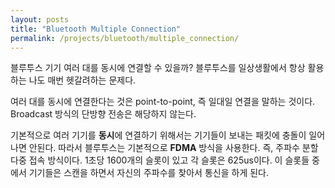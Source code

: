 ```yaml
---
layout: posts
title: "Bluetooth Multiple Connection"
permalink: /projects/bluetooth/multiple_connection/
---
```


블루투스 기기 여러 대를 동시에 연결할 수 있을까? 블루투스를 일상생활에서 항상 활용하는 나도 매번 헷갈려하는 문제다.

여러 대를 동시에 연결한다는 것은 point-to-point, 즉 일대일 연결을 말하는 것이다. Broadcast 방식의 단방향 전송은 해당하지 않는다.

기본적으로 여러 기기를 **동시**에 연결하기 위해서는 기기들이 보내는 패킷에 충돌이 일어나면 안된다. 따라서 블루투스는 기본적으로 **FDMA** 방식을 사용한다. 즉, 주파수 분할 다중 접속 방식이다. 1초당 1600개의 슬롯이 있고 각 슬롯은 625us이다. 이 슬롯들 중에서 기기들은 스캔을 하면서 자신의 주파수를 찾아서 통신을 하게 된다.